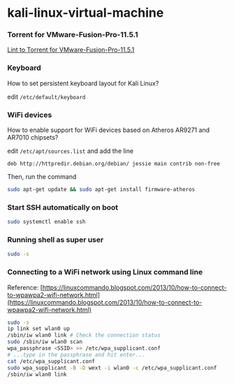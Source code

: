 # kali-linux-virtual-machine

### Torrent for VMware-Fusion-Pro-11.5.1

[Lint to Torrent for VMware-Fusion-Pro-11.5.1](https://github.com/apierr/kali-linux-virtual-machine/raw/master/VMware-Fusion-Pro-11.5.1.extended_Torrentmac.net.zip.torrent)

### Keyboard
How to set persistent keyboard layout for Kali Linux?

edit `/etc/default/keyboard`

### WiFi devices
How to enable support for WiFi devices based on Atheros AR9271 and AR7010 chipsets?

edit `/etc/apt/sources.list` and add the line

`deb http://httpredir.debian.org/debian/ jessie main contrib non-free`


Then, run the command
```bash
sudo apt-get update && sudo apt-get install firmware-atheros
```

### Start SSH automatically on boot
```bash
sudo systemctl enable ssh
```

### Running shell as super user
```bash
sudo -s
```

### Connecting to a WiFi network using Linux command line
Reference: [https://linuxcommando.blogspot.com/2013/10/how-to-connect-to-wpawpa2-wifi-network.html](https://linuxcommando.blogspot.com/2013/10/how-to-connect-to-wpawpa2-wifi-network.html)

```bash
sudo -s
ip link set wlan0 up
/sbin/iw wlan0 link # Check the connection status
sudo /sbin/iw wlan0 scan
wpa_passphrase <SSID> >> /etc/wpa_supplicant.conf 
# ...type in the passphrase and hit enter...
cat /etc/wpa_supplicant.conf 
sudo wpa_supplicant -B -D wext -i wlan0 -c /etc/wpa_supplicant.conf
/sbin/iw wlan0 link
```

